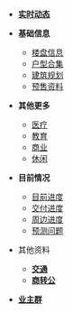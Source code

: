 - [**实时动态**](/About)

- **基础信息**

  - [楼盘信息](Page.1/Page.1_001)
  - [户型合集](Page.1/Page.1_002)
  - [建筑规划](Page.1/Page.1_003)
  - [预售资料](Page.1/Page.1_004)

- **其他更多**

  - [医疗](Page.2/Page.2_001)
  - [教育](Page.2/Page.2_002)
  - [商业](Page.2/Page.2_003)
  - [休闲](Page.2/Page.2_004)

- **目前情况**

  - [目前进度](Page.3/Page.3_001)
  - [交付进度](Page.3/Page.3_002)
  - [周边进度](Page.3/Page.3_003)
  - [预测问题](Page.3/Page.3_004)

- 其他资料

  - [**交通**](Other\Other_001.md)
  - [**商转公**](Other\Other_002.md)

* [**业主群**](Download)
